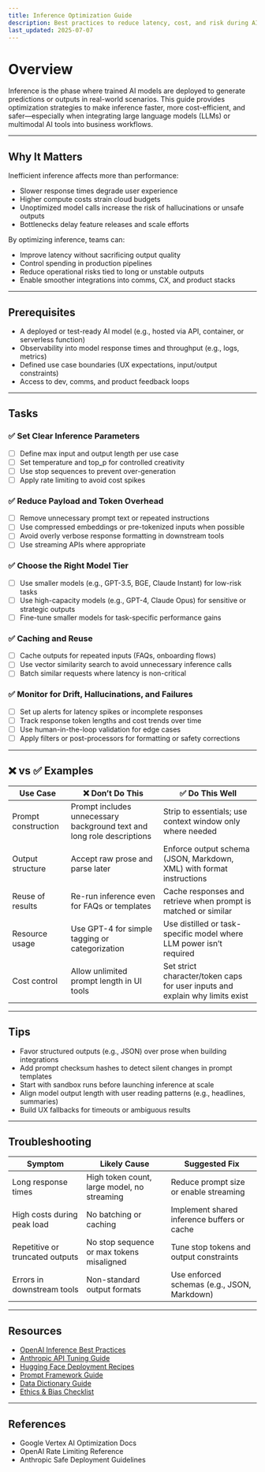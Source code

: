 ```yaml
---
title: Inference Optimization Guide  
description: Best practices to reduce latency, cost, and risk during AI model inference across production environments.  
last_updated: 2025-07-07  
---
```


# Overview

Inference is the phase where trained AI models are deployed to generate predictions or outputs in real-world scenarios. This guide provides optimization strategies to make inference faster, more cost-efficient, and safer—especially when integrating large language models (LLMs) or multimodal AI tools into business workflows.

---

## Why It Matters

Inefficient inference affects more than performance:

- Slower response times degrade user experience  
- Higher compute costs strain cloud budgets  
- Unoptimized model calls increase the risk of hallucinations or unsafe outputs  
- Bottlenecks delay feature releases and scale efforts  

By optimizing inference, teams can:

- Improve latency without sacrificing output quality  
- Control spending in production pipelines  
- Reduce operational risks tied to long or unstable outputs  
- Enable smoother integrations into comms, CX, and product stacks  

---

## Prerequisites

- A deployed or test-ready AI model (e.g., hosted via API, container, or serverless function)  
- Observability into model response times and throughput (e.g., logs, metrics)  
- Defined use case boundaries (UX expectations, input/output constraints)  
- Access to dev, comms, and product feedback loops  

---

## Tasks

### ✅ Set Clear Inference Parameters

- [ ] Define max input and output length per use case  
- [ ] Set temperature and top_p for controlled creativity  
- [ ] Use stop sequences to prevent over-generation  
- [ ] Apply rate limiting to avoid cost spikes  

### ✅ Reduce Payload and Token Overhead

- [ ] Remove unnecessary prompt text or repeated instructions  
- [ ] Use compressed embeddings or pre-tokenized inputs when possible  
- [ ] Avoid overly verbose response formatting in downstream tools  
- [ ] Use streaming APIs where appropriate  

### ✅ Choose the Right Model Tier

- [ ] Use smaller models (e.g., GPT-3.5, BGE, Claude Instant) for low-risk tasks  
- [ ] Use high-capacity models (e.g., GPT-4, Claude Opus) for sensitive or strategic outputs  
- [ ] Fine-tune smaller models for task-specific performance gains  

### ✅ Caching and Reuse

- [ ] Cache outputs for repeated inputs (FAQs, onboarding flows)  
- [ ] Use vector similarity search to avoid unnecessary inference calls  
- [ ] Batch similar requests where latency is non-critical  

### ✅ Monitor for Drift, Hallucinations, and Failures

- [ ] Set up alerts for latency spikes or incomplete responses  
- [ ] Track response token lengths and cost trends over time  
- [ ] Use human-in-the-loop validation for edge cases  
- [ ] Apply filters or post-processors for formatting or safety corrections  

---

## ❌ vs ✅ Examples

| Use Case                           | ❌ Don’t Do This                                                                 | ✅ Do This Well                                                                   |
|------------------------------------|----------------------------------------------------------------------------------|----------------------------------------------------------------------------------|
| Prompt construction                | Prompt includes unnecessary background text and long role descriptions          | Strip to essentials; use context window only where needed                        |
| Output structure                   | Accept raw prose and parse later                                                | Enforce output schema (JSON, Markdown, XML) with format instructions             |
| Reuse of results                   | Re-run inference even for FAQs or templates                                     | Cache responses and retrieve when prompt is matched or similar                   |
| Resource usage                     | Use GPT-4 for simple tagging or categorization                                  | Use distilled or task-specific model where LLM power isn’t required              |
| Cost control                       | Allow unlimited prompt length in UI tools                                       | Set strict character/token caps for user inputs and explain why limits exist     |

---

## Tips

- Favor structured outputs (e.g., JSON) over prose when building integrations  
- Add prompt checksum hashes to detect silent changes in prompt templates  
- Start with sandbox runs before launching inference at scale  
- Align model output length with user reading patterns (e.g., headlines, summaries)  
- Build UX fallbacks for timeouts or ambiguous results  

---

## Troubleshooting

| Symptom                          | Likely Cause                              | Suggested Fix                                 |
|----------------------------------|-------------------------------------------|-----------------------------------------------|
| Long response times              | High token count, large model, no streaming | Reduce prompt size or enable streaming        |
| High costs during peak load      | No batching or caching                    | Implement shared inference buffers or cache   |
| Repetitive or truncated outputs  | No stop sequence or max tokens misaligned | Tune stop tokens and output constraints       |
| Errors in downstream tools       | Non-standard output formats               | Use enforced schemas (e.g., JSON, Markdown)   |

---

## Resources

- [OpenAI Inference Best Practices](https://platform.openai.com/docs/guides/gpt-best-practices)  
- [Anthropic API Tuning Guide](https://docs.anthropic.com)  
- [Hugging Face Deployment Recipes](https://huggingface.co/docs/transformers/main/en/performance)  
- [Prompt Framework Guide](./prompt-framework-guide.md)  
- [Data Dictionary Guide](./data-dictionary.md)  
- [Ethics & Bias Checklist](./ethics-and-bias-checklist.md)  

---

## References

- Google Vertex AI Optimization Docs  
- OpenAI Rate Limiting Reference  
- Anthropic Safe Deployment Guidelines
